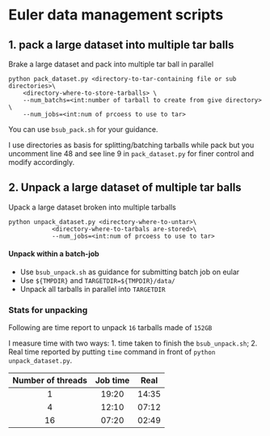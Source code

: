 # Euler data management scripts

## 1. pack a large dataset into multiple tar balls 
Brake a large dataset and pack into multiple tar ball in parallel 

```
python pack_dataset.py <directory-to-tar-containing file or sub directories>\
    <directory-where-to-store-tarballs> \
    --num_batchs=<int:number of tarball to create from give directory> \
    --num_jobs=<int:num of prcoess to use to tar>
```

You can use `bsub_pack.sh` for your guidance.

I use directories as basis for splitting/batching tarballs while pack but you uncomment line 48 and see line 9 in `pack_dataset.py` for finer control and modify accordingly.

## 2. Unpack a large dataset of multiple tar balls 
Upack a large dataset broken into multiple tarballs 

```
python unpack_dataset.py <directory-where-to-untar>\
            <directory-where-to-tarbals are-stored>\
            --num_jobs=<int:num of prcoess to use to tar>
```

#### Unpack within a batch-job
  - Use `bsub_unpack.sh` as guidance for submitting batch job on eular
  - Use `${TMPDIR}` and `TARGETDIR=${TMPDIR}/data/`
  - Unpack all tarballs in parallel into `TARGETDIR`

### Stats for unpacking

Following are time report to unpack `16` tarballs made of `152GB`

I measure time with two ways: 1. time taken to finish the `bsub_unpack.sh`; 2. Real time reported by putting `time` command in front of `python unpack_dataset.py`.

| Number of threads | Job time |   Real |
|:--:|:--:|:--:|
| 1 | 19:20 |   14:35 |
| 4 | 12:10 |   07:12 |
| 16 | 07:20 |   02:49 |